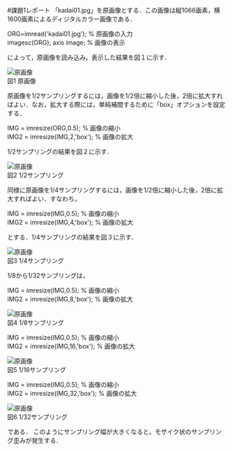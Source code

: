 #課題1レポート
「kadai01.jpg」を原画像とする．この画像は縦1066画素，横1600画素によるディジタルカラー画像である．

ORG=imread('kadai01.jpg'); % 原画像の入力  
imagesc(ORG); axis image; % 画像の表示

によって，原画像を読み込み，表示した結果を図１に示す．

![原画像]()  
図1 原画像

原画像を1/2サンプリングするには，画像を1/2倍に縮小した後，2倍に拡大すればよい．なお，拡大する際には，単純補間するために「box」オプションを設定する．

IMG = imresize(ORG,0.5); % 画像の縮小  
IMG2 = imresize(IMG,2,'box'); % 画像の拡大

1/2サンプリングの結果を図２に示す．

![原画像]()  
図2 1/2サンプリング

同様に原画像を1/4サンプリングするには，画像を1/2倍に縮小した後，2倍に拡大すればよい．すなわち，

IMG = imresize(IMG,0.5); % 画像の縮小  
IMG2 = imresize(IMG,4,'box'); % 画像の拡大

とする．1/4サンプリングの結果を図３に示す．

![原画像]()  
図3 1/4サンプリング

1/8から1/32サンプリングは，

IMG = imresize(IMG,0.5); % 画像の縮小  
IMG2 = imresize(IMG,8,'box'); % 画像の拡大

![原画像](https://github.com/mackhasegawa/lecture_image_processing/blob/master/image/kadai1_3.png?raw=true)  
図4 1/8サンプリング

IMG = imresize(IMG,0.5); % 画像の縮小  
IMG2 = imresize(IMG,16,'box'); % 画像の拡大

![原画像](https://github.com/mackhasegawa/lecture_image_processing/blob/master/image/kadai1_4.png?raw=true)  
図5 1/16サンプリング

IMG = imresize(IMG,0.5); % 画像の縮小  
IMG2 = imresize(IMG,32,'box'); % 画像の拡大

![原画像](https://github.com/mackhasegawa/lecture_image_processing/blob/master/image/kadai1_5.png?raw=true)  
図6 1/32サンプリング

である．
このようにサンプリング幅が大きくなると，モザイク状のサンプリング歪みが発生する．
